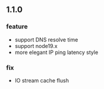 ## 1.1.0

### feature

- support DNS resolve time
- support node19.x
- more elegant IP ping latency style

### fix

- IO stream cache flush